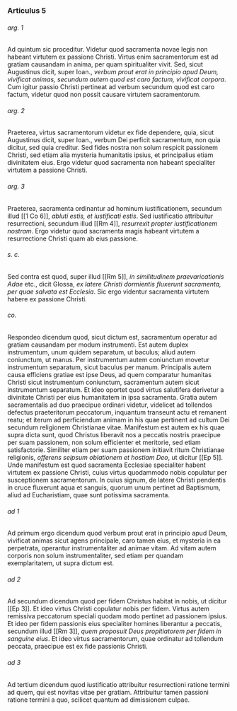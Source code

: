 ### Articulus 5

###### arg. 1
Ad quintum sic proceditur. Videtur quod sacramenta novae legis non habeant virtutem ex passione Christi. Virtus enim sacramentorum est ad gratiam causandam in anima, per quam spiritualiter vivit. Sed, sicut Augustinus dicit, super Ioan., *verbum prout erat in principio apud Deum, vivificat animas, secundum autem quod est caro factum, vivificat corpora*. Cum igitur passio Christi pertineat ad verbum secundum quod est caro factum, videtur quod non possit causare virtutem sacramentorum.

###### arg. 2
Praeterea, virtus sacramentorum videtur ex fide dependere, quia, sicut Augustinus dicit, super Ioan., verbum Dei perficit sacramentum, non quia dicitur, sed quia creditur. Sed fides nostra non solum respicit passionem Christi, sed etiam alia mysteria humanitatis ipsius, et principalius etiam divinitatem eius. Ergo videtur quod sacramenta non habeant specialiter virtutem a passione Christi.

###### arg. 3
Praeterea, sacramenta ordinantur ad hominum iustificationem, secundum illud [[1 Co 6]], *abluti estis, et iustificati estis*. Sed iustificatio attribuitur resurrectioni, secundum illud [[Rm 4]], *resurrexit propter iustificationem nostram*. Ergo videtur quod sacramenta magis habeant virtutem a resurrectione Christi quam ab eius passione.

###### s. c.
Sed contra est quod, super illud [[Rm 5]], *in similitudinem praevaricationis Adae* etc., dicit Glossa, *ex latere Christi dormientis fluxerunt sacramenta, per quae salvata est Ecclesia*. Sic ergo videntur sacramenta virtutem habere ex passione Christi.

###### co.
Respondeo dicendum quod, sicut dictum est, sacramentum operatur ad gratiam causandam per modum instrumenti. Est autem duplex instrumentum, unum quidem separatum, ut baculus; aliud autem coniunctum, ut manus. Per instrumentum autem coniunctum movetur instrumentum separatum, sicut baculus per manum. Principalis autem causa efficiens gratiae est ipse Deus, ad quem comparatur humanitas Christi sicut instrumentum coniunctum, sacramentum autem sicut instrumentum separatum. Et ideo oportet quod virtus salutifera derivetur a divinitate Christi per eius humanitatem in ipsa sacramenta. Gratia autem sacramentalis ad duo praecipue ordinari videtur, videlicet ad tollendos defectus praeteritorum peccatorum, inquantum transeunt actu et remanent reatu; et iterum ad perficiendum animam in his quae pertinent ad cultum Dei secundum religionem Christianae vitae. Manifestum est autem ex his quae supra dicta sunt, quod Christus liberavit nos a peccatis nostris praecipue per suam passionem, non solum efficienter et meritorie, sed etiam satisfactorie. Similiter etiam per suam passionem initiavit ritum Christianae religionis, *offerens seipsum oblationem et hostiam Deo*, ut dicitur [[Ep 5]]. Unde manifestum est quod sacramenta Ecclesiae specialiter habent virtutem ex passione Christi, cuius virtus quodammodo nobis copulatur per susceptionem sacramentorum. In cuius signum, de latere Christi pendentis in cruce fluxerunt aqua et sanguis, quorum unum pertinet ad Baptismum, aliud ad Eucharistiam, quae sunt potissima sacramenta.

###### ad 1
Ad primum ergo dicendum quod verbum prout erat in principio apud Deum, vivificat animas sicut agens principale, caro tamen eius, et mysteria in ea perpetrata, operantur instrumentaliter ad animae vitam. Ad vitam autem corporis non solum instrumentaliter, sed etiam per quandam exemplaritatem, ut supra dictum est.

###### ad 2
Ad secundum dicendum quod per fidem Christus habitat in nobis, ut dicitur [[Ep 3]]. Et ideo virtus Christi copulatur nobis per fidem. Virtus autem remissiva peccatorum speciali quodam modo pertinet ad passionem ipsius. Et ideo per fidem passionis eius specialiter homines liberantur a peccatis, secundum illud [[Rm 3]], *quem proposuit Deus propitiatorem per fidem in sanguine eius*. Et ideo virtus sacramentorum, quae ordinatur ad tollendum peccata, praecipue est ex fide passionis Christi.

###### ad 3
Ad tertium dicendum quod iustificatio attribuitur resurrectioni ratione termini ad quem, qui est novitas vitae per gratiam. Attribuitur tamen passioni ratione termini a quo, scilicet quantum ad dimissionem culpae.

